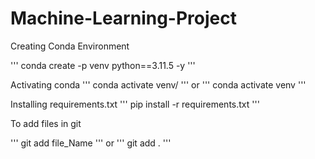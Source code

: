 # Machine-Learning-Project



Creating Conda Environment

'''
conda create -p venv python==3.11.5 -y
'''

Activating conda
'''
conda activate venv/ 
'''
or
'''
conda activate venv
'''

Installing requirements.txt
'''
pip install -r requirements.txt
'''


To add files in git

'''
git add file_Name
'''
or 
'''
git add .
'''